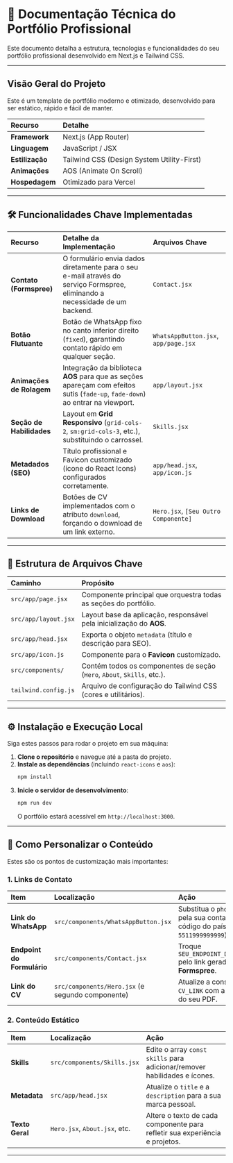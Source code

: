 # 📄 Documentação Técnica do Portfólio Profissional

Este documento detalha a estrutura, tecnologias e funcionalidades do seu portfólio profissional desenvolvido em Next.js e Tailwind CSS.

---

## Visão Geral do Projeto

Este é um template de portfólio moderno e otimizado, desenvolvido para ser estático, rápido e fácil de manter.

| Recurso | Detalhe |
| :--- | :--- |
| **Framework** | Next.js (App Router) |
| **Linguagem** | JavaScript / JSX |
| **Estilização** | Tailwind CSS (Design System Utility-First) |
| **Animações** | AOS (Animate On Scroll) |
| **Hospedagem** | Otimizado para Vercel |

---

## 🛠️ Funcionalidades Chave Implementadas

| Recurso | Detalhe da Implementação | Arquivos Chave |
| :--- | :--- | :--- |
| **Contato (Formspree)** | O formulário envia dados diretamente para o seu e-mail através do serviço Formspree, eliminando a necessidade de um backend. | `Contact.jsx` |
| **Botão Flutuante** | Botão de WhatsApp fixo no canto inferior direito (`fixed`), garantindo contato rápido em qualquer seção. | `WhatsAppButton.jsx`, `app/page.jsx` |
| **Animações de Rolagem** | Integração da biblioteca **AOS** para que as seções apareçam com efeitos sutis (`fade-up`, `fade-down`) ao entrar na viewport. | `app/layout.jsx` |
| **Seção de Habilidades** | Layout em **Grid Responsivo** (`grid-cols-2`, `sm:grid-cols-3`, etc.), substituindo o carrossel. | `Skills.jsx` |
| **Metadados (SEO)** | Título profissional e Favicon customizado (ícone do React Icons) configurados corretamente. | `app/head.jsx`, `app/icon.js` |
| **Links de Download** | Botões de CV implementados com o atributo `download`, forçando o download de um link externo. | `Hero.jsx`, `[Seu Outro Componente]` |

---

## 📂 Estrutura de Arquivos Chave

| Caminho | Propósito |
| :--- | :--- |
| `src/app/page.jsx` | Componente principal que orquestra todas as seções do portfólio. |
| `src/app/layout.jsx` | Layout base da aplicação, responsável pela inicialização do **AOS**. |
| `src/app/head.jsx` | Exporta o objeto `metadata` (título e descrição para SEO). |
| `src/app/icon.js` | Componente para o **Favicon** customizado. |
| `src/components/` | Contém todos os componentes de seção (`Hero`, `About`, `Skills`, etc.). |
| `tailwind.config.js` | Arquivo de configuração do Tailwind CSS (cores e utilitários). |

---

## ⚙️ Instalação e Execução Local

Siga estes passos para rodar o projeto em sua máquina:

1.  **Clone o repositório** e navegue até a pasta do projeto.
2.  **Instale as dependências** (incluindo `react-icons` e `aos`):
    ```bash
    npm install
    ```
3.  **Inicie o servidor de desenvolvimento**:
    ```bash
    npm run dev
    ```
    O portfólio estará acessível em `http://localhost:3000`.

---

## 📝 Como Personalizar o Conteúdo

Estes são os pontos de customização mais importantes:

### 1. Links de Contato

| Item | Localização | Ação |
| :--- | :--- | :--- |
| **Link do WhatsApp** | `src/components/WhatsAppButton.jsx` | Substitua o `phoneNumber` pela sua conta, incluindo código do país (ex: `5511999999999`). |
| **Endpoint do Formulário** | `src/components/Contact.jsx` | Troque `SEU_ENDPOINT_DO_FORMSPREE` pelo link gerado pelo **Formspree**. |
| **Link do CV** | `src/components/Hero.jsx` (e segundo componente) | Atualize a constante `CV_LINK` com a URL direta do seu PDF. |

### 2. Conteúdo Estático

| Item | Localização | Ação |
| :--- | :--- | :--- |
| **Skills** | `src/components/Skills.jsx` | Edite o array `const skills` para adicionar/remover habilidades e ícones. |
| **Metadata** | `src/app/head.jsx` | Atualize o `title` e a `description` para a sua marca pessoal. |
| **Texto Geral** | `Hero.jsx`, `About.jsx`, etc. | Altere o texto de cada componente para refletir sua experiência e projetos. |

---